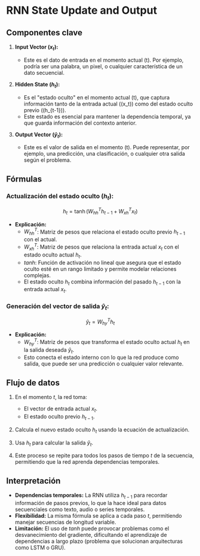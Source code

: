 # RNN State Update and Output

## Componentes clave

1. **Input Vector ($x_t$):**
   - Este es el dato de entrada en el momento actual \(t\). Por ejemplo, podría ser una palabra, un pixel, o cualquier característica de un dato secuencial.

2. **Hidden State ($h_t$):**
   - Es el "estado oculto" en el momento actual \(t\), que captura información tanto de la entrada actual (\(x_t\)) como del estado oculto previo (\(h_{t-1}\)).
   - Este estado es esencial para mantener la dependencia temporal, ya que guarda información del contexto anterior.

3. **Output Vector ($\hat{y}_t$):**
   - Este es el valor de salida en el momento \(t\). Puede representar, por ejemplo, una predicción, una clasificación, o cualquier otra salida según el problema.

## Fórmulas

### Actualización del estado oculto ($h_t$):
$$
h_t = \tanh(W_{hh}^T h_{t-1} + W_{xh}^T x_t)
$$
- **Explicación:**
  - $W_{hh}^T$: Matriz de pesos que relaciona el estado oculto previo $h_{t-1}$ con el actual.
  - $W_{xh}^T$: Matriz de pesos que relaciona la entrada actual $x_t$ con el estado oculto actual $h_t$.
  - $tanh$: Función de activación no lineal que asegura que el estado oculto esté en un rango limitado y permite modelar relaciones complejas.
  - El estado oculto $h_t$ combina información del pasado $h_{t-1}$ con la entrada actual $x_t$.

### Generación del vector de salida $\hat{y}_t$:
$$
\hat{y}_t = W_{hy}^T h_t
$$
- **Explicación:**
  - $W_{hy}^T$: Matriz de pesos que transforma el estado oculto actual $h_t$ en la salida deseada $\hat{y}_t$.
  - Esto conecta el estado interno con lo que la red produce como salida, que puede ser una predicción o cualquier valor relevante.

## Flujo de datos

1. En el momento $t$, la red toma:
   - El vector de entrada actual $x_t$.
   - El estado oculto previo $h_{t-1}$.

2. Calcula el nuevo estado oculto $h_t$ usando la ecuación de actualización.

3. Usa $h_t$ para calcular la salida $\hat{y}_t$.

4. Este proceso se repite para todos los pasos de tiempo $t$ de la secuencia, permitiendo que la red aprenda dependencias temporales.

## Interpretación

- **Dependencias temporales:** La RNN utiliza $h_{t-1}$ para recordar información de pasos previos, lo que la hace ideal para datos secuenciales como texto, audio o series temporales.
- **Flexibilidad:** La misma fórmula se aplica a cada paso $t$, permitiendo manejar secuencias de longitud variable.
- **Limitación:** El uso de $tanh$ puede provocar problemas como el desvanecimiento del gradiente, dificultando el aprendizaje de dependencias a largo plazo (problema que solucionan arquitecturas como LSTM o GRU).
